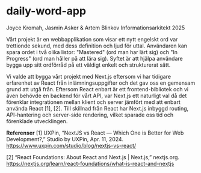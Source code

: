 # daily-word-app
Joyce Kromah, Jasmin Asker & Artem Blinkov
Informationsarkitekt
2025

Vårt projekt är en webbapplikation som visar ett nytt engelskt ord var trettionde sekund, med dess definition och ljud för uttal. Användaren kan spara ordet i två olika listor: "Mastered" (ord man har lärt sig) och "In Progress" (ord man håller på att lära sig). Syftet är att hjälpa användare bygga upp sitt ordförråd på ett väldigt enkelt och strukturerat sätt.

Vi valde att bygga vårt projekt med Next.js eftersom vi har tidigare erfarenhet av React från inlämningsuppgifter och det gav oss en gemensam grund att utgå från. Eftersom React enbart är ett frontend-bibliotek och vi även behövde en backend för vårt API, var Next.js ett naturligt val då det förenklar integrationen mellan klient och server jämfört med att enbart använda React [1], [2]. Till skillnad från React har Next.js inbyggd routing, API-hantering och server-side rendering, vilket sparade oss tid och förenklade utvecklingen.





**Referenser**
[1] UXPin, “NextJS vs React — Which One is Better for Web Development?,” Studio by UXPin, Apr. 11, 2024. https://www.uxpin.com/studio/blog/nextjs-vs-react/


‌[2] “React Foundations: About React and Next.js | Next.js,” nextjs.org. https://nextjs.org/learn/react-foundations/what-is-react-and-nextjs
